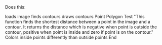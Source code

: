 Does this:

loads image
finds contours
draws contours
Point Polygon Test
"This function finds the shortest distance between a point in the image and a contour. It returns the distance which is negative when point is outside the contour, positive when point is inside and zero if point is on the contour."
Colors inside points differently than outside points
End
